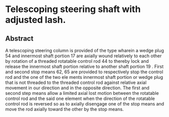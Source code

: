 # Telescoping steering shaft with adjusted lash.

## Abstract
A telescoping steering column is provided of the type wharein a wedge plug 54 and innermost shaft portion 17 are axially wound relatively to each other by rotation of a threaded rotatable control rod 44 to thereby lock and release the innermost shaft portion relative to another shaft portion 19 . First and second stop means 62, 65 are provided to respectively stop the control rod and the one of the two ele ments innermost shaft portion or wedge plug that is not threaded to the threaded control rod against relative axial movement in our direction and in the opposite direction. The first and second step means allow a limited axial lost motion between the rotatable control rod and the said one element when the direction of the rotatable control rod is reversed so as to axially disengage one of the stop means and move the rod axially toward the other by the stop means.